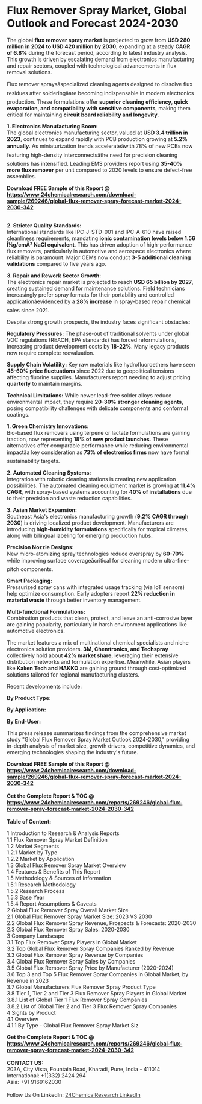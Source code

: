 <h1>Flux Remover Spray Market, Global Outlook and Forecast 2024-2030</h1><p>The global <strong>flux remover spray market</strong> is projected to grow from <strong>USD 280 million in 2024 to USD 420 million by 2030</strong>, expanding at a steady <strong>CAGR of 6.8%</strong> during the forecast period, according to latest industry analysis. This growth is driven by escalating demand from electronics manufacturing and repair sectors, coupled with technological advancements in flux removal solutions.</p><p>Flux remover spraysâspecialized cleaning agents designed to dissolve flux residues after solderingâare becoming indispensable in modern electronics production. These formulations offer <strong>superior cleaning efficiency, quick evaporation, and compatibility with sensitive components</strong>, making them critical for maintaining <strong>circuit board reliability and longevity</strong>.</p><p><strong>1. Electronics Manufacturing Boom:</strong><br>
The global electronics manufacturing sector, valued at <strong>USD 3.4 trillion in 2023</strong>, continues to expand rapidly with PCB production growing at <strong>5.2% annually</strong>. As miniaturization trends accelerateâwith 78% of new PCBs now featuring high-density interconnectsâthe need for precision cleaning solutions has intensified. Leading EMS providers report using <strong>35-40% more flux remover</strong> per unit compared to 2020 levels to ensure defect-free assemblies.</p><div><b>Download FREE Sample of this Report @ 
            <a href="https://www.24chemicalresearch.com/download-sample/269246/global-flux-remover-spray-forecast-market-2024-2030-342">
            https://www.24chemicalresearch.com/download-sample/269246/global-flux-remover-spray-forecast-market-2024-2030-342</a></b></div><br><p><strong>2. Stricter Quality Standards:</strong><br>
International standards like IPC-J-STD-001 and IPC-A-610 have raised cleanliness requirements, mandating <strong>ionic contamination levels below 1.56 Î¼g/cmÂ² NaCl equivalent</strong>. This has driven adoption of high-performance flux removers, particularly in automotive and aerospace electronics where reliability is paramount. Major OEMs now conduct <strong>3-5 additional cleaning validations</strong> compared to five years ago.</p><p><strong>3. Repair and Rework Sector Growth:</strong><br>
The electronics repair market is projected to reach <strong>USD 65 billion by 2027</strong>, creating sustained demand for maintenance solutions. Field technicians increasingly prefer spray formats for their portability and controlled applicationâevidenced by a <strong>28% increase</strong> in spray-based repair chemical sales since 2021.</p><p>Despite strong growth prospects, the industry faces significant obstacles:</p><p><strong>Regulatory Pressures:</strong> The phase-out of traditional solvents under global VOC regulations (REACH, EPA standards) has forced reformulations, increasing product development costs by <strong>18-22%</strong>. Many legacy products now require complete reevaluation.</p><p><strong>Supply Chain Volatility:</strong> Key raw materials like hydrofluoroethers have seen <strong>45-60% price fluctuations</strong> since 2022 due to geopolitical tensions affecting fluorine supplies. Manufacturers report needing to adjust pricing <strong>quarterly</strong> to maintain margins.</p><p><strong>Technical Limitations:</strong> While newer lead-free solder alloys reduce environmental impact, they require <strong>20-30% stronger cleaning agents</strong>, posing compatibility challenges with delicate components and conformal coatings.</p><p><strong>1. Green Chemistry Innovations:</strong><br>
Bio-based flux removers using terpene or lactate formulations are gaining traction, now representing <strong>18% of new product launches</strong>. These alternatives offer comparable performance while reducing environmental impactâa key consideration as <strong>73% of electronics firms</strong> now have formal sustainability targets.</p><p><strong>2. Automated Cleaning Systems:</strong><br>
Integration with robotic cleaning stations is creating new application possibilities. The automated cleaning equipment market is growing at <strong>11.4% CAGR</strong>, with spray-based systems accounting for <strong>40% of installations</strong> due to their precision and waste reduction capabilities.</p><p><strong>3. Asian Market Expansion:</strong><br>
Southeast Asia's electronics manufacturing growth (<strong>9.2% CAGR through 2030</strong>) is driving localized product development. Manufacturers are introducing <strong>high-humidity formulations</strong> specifically for tropical climates, along with bilingual labeling for emerging production hubs.</p><p><strong>Precision Nozzle Designs:</strong><br>
	New micro-atomizing spray technologies reduce overspray by <strong>60-70%</strong> while improving surface coverageâcritical for cleaning modern ultra-fine-pitch components.</p><p><strong>Smart Packaging:</strong><br>
	Pressurized spray cans with integrated usage tracking (via IoT sensors) help optimize consumption. Early adopters report <strong>22% reduction in material waste</strong> through better inventory management.</p><p><strong>Multi-functional Formulations:</strong><br>
	Combination products that clean, protect, and leave an anti-corrosive layer are gaining popularity, particularly in harsh environment applications like automotive electronics.</p><p>The market features a mix of multinational chemical specialists and niche electronics solution providers. <strong>3M, Chemtronics, and Techspray</strong> collectively hold about <strong>42% market share</strong>, leveraging their extensive distribution networks and formulation expertise. Meanwhile, Asian players like <strong>Kaken Tech and HAKKO</strong> are gaining ground through cost-optimized solutions tailored for regional manufacturing clusters.</p><p>Recent developments include:</p><p><strong>By Product Type:</strong></p><p><strong>By Application:</strong></p><p><strong>By End-User:</strong></p><p>This press release summarizes findings from the comprehensive market study "Global Flux Remover Spray Market Outlook 2024-2030," providing in-depth analysis of market size, growth drivers, competitive dynamics, and emerging technologies shaping the industry's future.</p><div><b>Download FREE Sample of this Report @ 
            <a href="https://www.24chemicalresearch.com/download-sample/269246/global-flux-remover-spray-forecast-market-2024-2030-342">
            https://www.24chemicalresearch.com/download-sample/269246/global-flux-remover-spray-forecast-market-2024-2030-342</a></b></div><br><div><b>Get the Complete Report & TOC @ 
            <a href="https://www.24chemicalresearch.com/reports/269246/global-flux-remover-spray-forecast-market-2024-2030-342">
            https://www.24chemicalresearch.com/reports/269246/global-flux-remover-spray-forecast-market-2024-2030-342</a></b></div><br>
            <b>Table of Content:</b><p>1 Introduction to Research & Analysis Reports<br />
    1.1 Flux Remover Spray Market Definition<br />
    1.2 Market Segments<br />
        1.2.1 Market by Type<br />
        1.2.2 Market by Application<br />
    1.3 Global Flux Remover Spray Market Overview<br />
    1.4 Features & Benefits of This Report<br />
    1.5 Methodology & Sources of Information<br />
        1.5.1 Research Methodology<br />
        1.5.2 Research Process<br />
        1.5.3 Base Year<br />
        1.5.4 Report Assumptions & Caveats<br />
2 Global Flux Remover Spray Overall Market Size<br />
    2.1 Global Flux Remover Spray Market Size: 2023 VS 2030<br />
    2.2 Global Flux Remover Spray Revenue, Prospects & Forecasts: 2020-2030<br />
    2.3 Global Flux Remover Spray Sales: 2020-2030<br />
3 Company Landscape<br />
    3.1 Top Flux Remover Spray Players in Global Market<br />
    3.2 Top Global Flux Remover Spray Companies Ranked by Revenue<br />
    3.3 Global Flux Remover Spray Revenue by Companies<br />
    3.4 Global Flux Remover Spray Sales by Companies<br />
    3.5 Global Flux Remover Spray Price by Manufacturer (2020-2024)<br />
    3.6 Top 3 and Top 5 Flux Remover Spray Companies in Global Market, by Revenue in 2023<br />
    3.7 Global Manufacturers Flux Remover Spray Product Type<br />
    3.8 Tier 1, Tier 2 and Tier 3 Flux Remover Spray Players in Global Market<br />
        3.8.1 List of Global Tier 1 Flux Remover Spray Companies<br />
        3.8.2 List of Global Tier 2 and Tier 3 Flux Remover Spray Companies<br />
4 Sights by Product<br />
    4.1 Overview<br />
        4.1.1 By Type - Global Flux Remover Spray Market Siz</p><div><b>Get the Complete Report & TOC @ 
            <a href="https://www.24chemicalresearch.com/reports/269246/global-flux-remover-spray-forecast-market-2024-2030-342">
            https://www.24chemicalresearch.com/reports/269246/global-flux-remover-spray-forecast-market-2024-2030-342</a></b></div><br><b>CONTACT US:</b><br>
            203A, City Vista, Fountain Road, Kharadi, Pune, India - 411014<br>
            International: +1(332) 2424 294<br>
            Asia: +91 9169162030 <br><br>
            Follow Us On LinkedIn: <a href="https://www.linkedin.com/company/24chemicalresearch/">24ChemicalResearch LinkedIn</a>